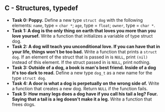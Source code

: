 ## C - Structures, typedef

- **Task 0: Poppy.** Define a new type `struct dog` with the following elements: `name`, type = `char *`; `age`, type = `float`; `owner`, type = `char *`.
- **Task 1: A dog is the only thing on earth that loves you more than you love yoursef.** Write a function that initializes a variable of type struct dog.
- **Task 2: A dog will teach you unconditional love. If you can have that in your life, things won't be too bad.** Write a function that prints a `struct dog`. If an element of the struct that is passed in is `NULL`, print `(nil)` instead of this element. If the struct passed in is `NULL`, print nothing.
- **Task 3: Outside of a dog, a book is man's best friend. Inside of a dog it's too dark to read.** Define a new type `dog_t` as a new name for the type `struct dog`.
- **Task 4: A door is what a dog is perpetually on the wrong side of.** Write a function that creates a new dog. Return `NULL` if the function fails.
- **Task 5: How many legs does a dog have if you call his tail a leg? Four. Saying that a tail is a leg doesn't make it a leg.** Write a function that frees dogs.
